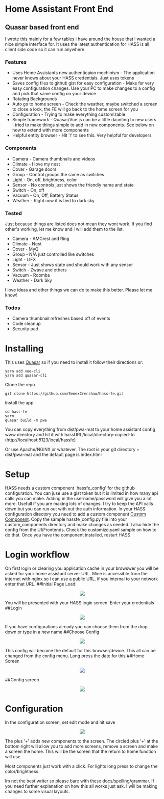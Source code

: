 # Home Assistant Front End

## Quasar based front end

I wrote this mainly for a few tables I have around the house that I wanted a nice simple interface for. It uses the latest authentication for HASS is all client side code so it can run anywhere.

### Features
* Uses Home Assistants new authenticaion mechinism - The application never knows about your HASS credentials. Just uses tokens
* Saves config files to github gist for easy configuration - Make for very easy configuration changes. Use your PC to make changes to a config and pick that same config on your device
* Rotating Backgrounds
* Auto go to home screen - Check the weather, maybe switched a screen to close a lock, the FE will go back to the home screen for you
* Configuration - Trying to make everything customizable
* Simple framework - Quasar/Vue.js can be a little daunting to new users. I tried to make things simple to add in new components. See below on how to extend with more components
* Helpful entity browser - Hit '\\' to see this. Very helpful for developers

### Components
* Camera - Camera thumbnails and videos
* Climate - I love my nest
* Cover - Garage doors
* Group - Control groups the same as switches
* Light - On, off, brightness, color
* Sensor - No controls just shows the friendly name and state
* Switch - On, off
* Vacuum - On, Off, Battery Status
* Weather - Right now it is tied to dark sky

### Tested
Just because things are listed does not mean they wont work. If you find other's working, let me know and I will add them to the list.
* Camera - AMCrest and Ring
* Climate - Nest
* Cover - MyQ
* Group - N/A just controlled like switches
* Light - LIFX
* Sensor - Just shows state and should work with any sensor
* Switch - Zwave and others
* Vacuum - Roomba
* Weather - Dark Sky

I love ideas and other things we can do to make this better. Please let me know!

### Todos
* Camera thumbnail refreshes based off of events
* Code cleanup
* Security pad

# Installing
This uses [Quasar](https://quasar-framework.org) so if you need to install it follow their directions or:
```
yarn add vue-cli
yarn add quasar-cli
```
Clone the repo
```
git clone https://github.com/SenexCrenshaw/hass-fe.git
```
Install the app
```
cd hass-fe
yarn
quasar build -m pwa
```
You can copy everything from dist/pwa-mat to your home assistant config www directory and hit it with hassURL/local/directory-copied-to (http://localhost:8123/local/hassfe)

Or use Apache/NGINX or whatever. The root is your git directory + dist/pwa-mat and the default page is index.html

# Setup
HASS needs a custom component 'hassfe_config' for the github configuration. You can juse use a gist token but it is limited in how many api calls you can make. Adding in the username/password will give you a lot more. Usefull if you are making lots of changes. I try to keep the API calls down but you can run out with out the auth information.
In your HASS configuration directory you need to add a custom component [Custom Component](https://developers.home-assistant.io/docs/en/creating_component_index.html). Copy the sample hassfe_config.py file into your custom_components directory and make changes as needed. I also hide the config from the UI/Frontends. Check the customize.yaml sample on how to do that. Once you have the component installed, restart HASS

# Login workflow
On first login or clearing you application cache in your browswer you will be asked for your home assistant server URL. Mine is accessible from the internet with nginx so i can use a public URL. if you internal to your network enter that URL.
##Initial Page Load
<p align="center"><img src="readmeImg/login.png"></p>

You will be presented with your HASS login screen. Enter your credentials
##Login
<p align="center"><img src="readmeImg/hass.png"></p>

If you have configurations already you can choose them from the drop down or type in a new name
##Choose Config
<p align="center"><img src="readmeImg/chooseconfig.png"></p>

This config will become the default for this browser/device. This all can be changed from the config menu. Long press the date for this
##Home Screen
<p align="center"><img src="readmeImg/homescreen.png"></p>

##Config screen
<p align="center"><img src="readmeImg/configscreen.png"></p>

# Configuration
In the configuration screen, set edit mode and hit save
<p align="center"><img src="readmeImg/configempty.png"></p>

The plus '+' adds new components to the screen. The circled plus '+' at the bottom right will allow you to add more screens, remove a screen and make a screen the home. This will be the screen that the return to home function will use.

Most components just work with a click. For lights long press to change the color/brightness.


Im not the best writer so please bare with these docs/spelling/grammar. If you need further explanation on how this all works just ask. I will be making changes to some visual layouts.
